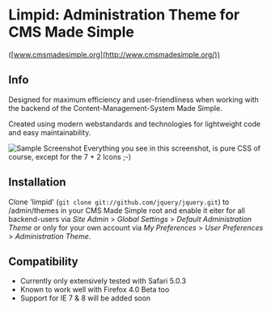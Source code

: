 # Limpid: Administration Theme for CMS Made Simple
([www.cmsmadesimple.org](http://www.cmsmadesimple.org/))

## Info
Designed for maximum efficiency and user-friendliness when working with the backend of the Content-Management-System Made Simple.

Created using modern webstandards and technologies for lightweight code and easy maintainability.

![Sample Screenshot](http://stuff.imeos.com/limpid1.0-preview.png)
Everything you see in this screenshot, is pure CSS of course, except for the 7 + 2 Icons ;-)

## Installation

Clone 'limpid' (`git clone git://github.com/jquery/jquery.git`) to /admin/themes in your CMS Made Simple root and enable it eiter for all backend-users via *Site Admin* > *Global Settings* > *Default Administration Theme* or only for your own account via *My Preferences* > *User Preferences* > *Administration Theme*.

## Compatibility

- Currently only extensively tested with Safari 5.0.3
- Known to work well with Firefox 4.0 Beta too
- Support for IE 7 & 8 will be added soon
